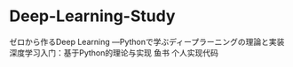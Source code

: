 # Deep-Learning-Study
ゼロから作るDeep Learning ―Pythonで学ぶディープラーニングの理論と実装 深度学习入门：基于Python的理论与实现 鱼书 个人实现代码
